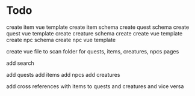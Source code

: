 # Todo

create item vue template
create item schema
create quest schema
create quest vue template
create creature schema
create create vue template
create npc schema
create npc vue template

create vue file to scan folder for quests, items, creatures, npcs pages

add search

add quests
add items
add npcs
add creatures

add cross references with items to quests and creatures and vice versa

